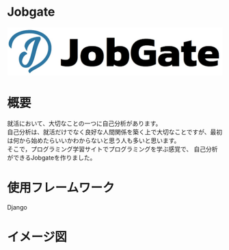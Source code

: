 # Jobgate
![](https://github.com/kimuson13/job-gate/blob/develop-nakashi94/develop-nakashi94/portfolio/images/JobGate_logo_name.jpg)
# 概要
就活において、大切なことの一つに自己分析があります。  
自己分析は、就活だけでなく良好な人間関係を築く上で大切なことですが、最初は何から始めたらいいかわからないと思う人も多いと思います。  
そこで，プログラミング学習サイトでプログラミングを学ぶ感覚で、 自己分析ができるJobgateを作りました。
# 使用フレームワーク
Django
# イメージ図
